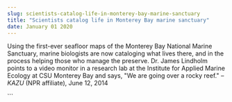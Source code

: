 ```yaml
---
slug: scientists-catalog-life-in-monterey-bay-marine-sanctuary
title: "Scientists catalog life in Monterey Bay marine sanctuary"
date: January 01 2020
---
```


 
<p>
  Using the first-ever seafloor maps of the Monterey Bay National Marine
  Sanctuary, marine biologists are now cataloging what lives there, and in the
  process helping those who manage the preserve. Dr. James Lindholm points to a
  video monitor in a research lab at the Institute for Applied Marine Ecology at
  CSU Monterey Bay and says, "We are going over a rocky reef."
  <em>– KAZU</em> (NPR affiliate), June 12, 2014
</p>
```
